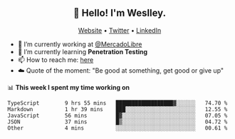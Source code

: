 <h2 align="center">👋 Hello! I'm Weslley.</h2>
<p align="center">
  <a href="http://weslleyneri.com.br">Website</a> •
  <a href="https://twitter.com/Weslley_Neri">Twitter</a> •
  <a href="https://www.linkedin.com/in/weslley-neri-3658908b">LinkedIn</a>
</p>


- 🔭 I’m currently working at [@MercadoLibre](https://github.com/mercadolibre)
- 🌱 I’m currently learning **Penetration Testing**
- 📫 How to reach me: [here](mailto:weslley39@gmail.com)
- ☁️ Quote of the moment: "Be good at something, get good or give up"

📊 **This week I spent my time working on**
<!--START_SECTION:waka-->

```text
TypeScript        9 hrs 55 mins   ██████████████████▓░░░░░░   74.70 %
Markdown          1 hr 39 mins    ███░░░░░░░░░░░░░░░░░░░░░░   12.55 %
JavaScript        56 mins         █▓░░░░░░░░░░░░░░░░░░░░░░░   07.05 %
JSON              37 mins         █▒░░░░░░░░░░░░░░░░░░░░░░░   04.72 %
Other             4 mins          ░░░░░░░░░░░░░░░░░░░░░░░░░   00.61 %
```

<!--END_SECTION:waka-->

<!-- Inspired by https://github.com/gruselhaus/gruselhaus -->